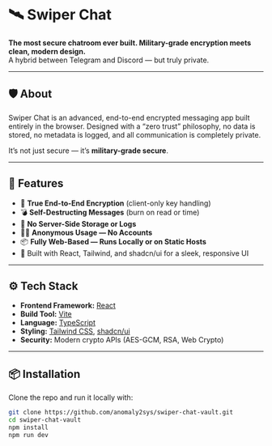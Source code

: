 # 🛰️ Swiper Chat

**The most secure chatroom ever built. Military-grade encryption meets clean, modern design.**  
A hybrid between Telegram and Discord — but truly private.

---

## 🛡️ About

Swiper Chat is an advanced, end-to-end encrypted messaging app built entirely in the browser. Designed with a “zero trust” philosophy, no data is stored, no metadata is logged, and all communication is completely private.

It’s not just secure — it’s **military-grade secure**.

---

## 🚀 Features

- 🔐 **True End-to-End Encryption** (client-only key handling)
- 💣 **Self-Destructing Messages** (burn on read or time)
- 🧊 **No Server-Side Storage or Logs**
- 🕵️‍♂️ **Anonymous Usage — No Accounts**
- 📦 **Fully Web-Based — Runs Locally or on Static Hosts**
- 🎨 Built with React, Tailwind, and shadcn/ui for a sleek, responsive UI

---

## ⚙️ Tech Stack

- **Frontend Framework:** [React](https://reactjs.org/)
- **Build Tool:** [Vite](https://vitejs.dev/)
- **Language:** [TypeScript](https://www.typescriptlang.org/)
- **Styling:** [Tailwind CSS](https://tailwindcss.com/), [shadcn/ui](https://ui.shadcn.com/)
- **Security:** Modern crypto APIs (AES-GCM, RSA, Web Crypto)

---

## 📦 Installation

Clone the repo and run it locally with:

```bash
git clone https://github.com/anomaly2sys/swiper-chat-vault.git
cd swiper-chat-vault
npm install
npm run dev
